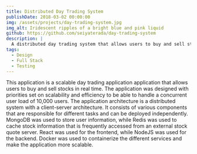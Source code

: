 ```yaml
---
title: Distributed Day Trading System
publishDate: 2018-03-02 00:00:00
img: /assets/projects/day-trading-system.jpg
img_alt: Iridescent ripples of a bright blue and pink liquid
github: https://github.com/seiyaterada/day-trading-system
description: |
  A distributed day trading system that allows users to buy and sell stocks in real time.
tags:
  - Design
  - Full Stack
  - Testing
---
```


This application is a scalable day trading application application that allows users to buy and sell stocks in real time. The application was designed with priorities set on scalability and efficiency to be able to handle a concurrent user load of 10,000 users. The application architecture is a distributed system with a client-server architecture. It consists of various components that are responsible for different tasks and can be deployed independently. MongoDB was used to store user information, while Redis was used to cache stock information that is frequently accessed from an external stock quote server. React was used for the frontend, while NodeJS was used for the backend. Docker was used to containerize the different services and make the application more scalable.